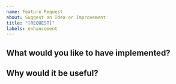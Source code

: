 ```yaml
---
name: Feature Request
about: Suggest an Idea or Improvement
title: "[REQUEST]"
labels: enhancement
---
```


## What would you like to have implemented?

<!--- Clearly describe what feature you'd like to see implemented and why. -->

## Why would it be useful?

<!--- Optional: Provide any use cases, code or screenshots that support this feature request. -->
